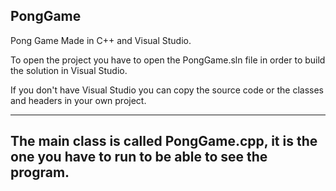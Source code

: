 PongGame
-------------------------

Pong Game Made in C++ and Visual Studio.

To open the project you have to open the PongGame.sln file in order to build the solution in Visual Studio.

If you don't have Visual Studio you can copy the source code or the classes and headers in your own project.

-------------------------
The main class is called PongGame.cpp, it is the one you have to run to be able to see the program.
-------------------------

